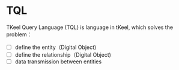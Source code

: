 # TQL

TKeel Query Language (TQL) is language in tKeel, which solves the problem：
- [ ] define the entity（Digital Object) 
- [ ] define the relationship（Digital Object)
- [ ] data transmission between entities